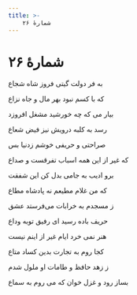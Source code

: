 ```yaml
---
title: >-
    شمارهٔ ۲۶
---
```

# شمارهٔ ۲۶

<div class="b" id="bn1"><div class="m1"><p>به فر دولت گیتی فروز شاه شجاع</p></div>
<div class="m2"><p>که با کسم نبود بهر مال و جاه نزاع</p></div></div>
<div class="b" id="bn2"><div class="m1"><p>بیار می که چه خورشید مشغل افروزد</p></div>
<div class="m2"><p>رسد به کلبه درویش نیز فیض شعاع</p></div></div>
<div class="b" id="bn3"><div class="m1"><p>صراحتی و حریفی خوشم زدنیا بس</p></div>
<div class="m2"><p>که غیر از این همه اسباب تفرقست و صداع</p></div></div>
<div class="b" id="bn4"><div class="m1"><p>برو ادیب به جامی بدل کن این شفقت</p></div>
<div class="m2"><p>که من غلام مطیعم نه پادشاه مطاع</p></div></div>
<div class="b" id="bn5"><div class="m1"><p>ز مسجدم به خرابات می‌فرستد عشق</p></div>
<div class="m2"><p>حریف باده رسید ای رفیق توبه وداع</p></div></div>
<div class="b" id="bn6"><div class="m1"><p>هنر نمی خرد ایام غیر از اینم نیست</p></div>
<div class="m2"><p>کجا روم به تجارت بدین کساد متاع</p></div></div>
<div class="b" id="bn7"><div class="m1"><p>ز زهد حافظ و طامات او ملول شدم</p></div>
<div class="m2"><p>بساز رود و غزل خوان که می روم به سماع</p></div></div>
